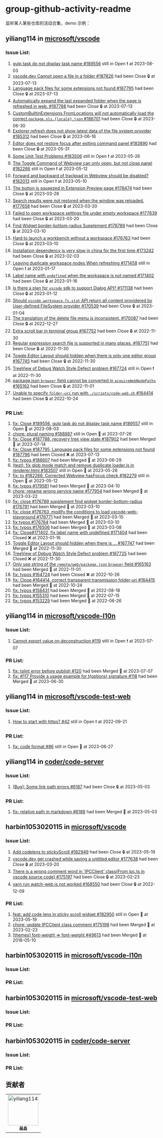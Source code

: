 # group-github-activity-readme

监听某人某些仓库的活动合集，demo 示例：

<!--START_SECTION:activity-->
## yiliang114 in [microsoft/vscode](https://github.com/microsoft/vscode)


### Issue List: 
1. [gulp task do not display task name #189556](https://github.com/microsoft/vscode/issues/189556) still in Open ❗ at 2023-08-03 
2. [vscode.dev Cannot open a file in a folder #187826](https://github.com/microsoft/vscode/issues/187826) had been Close 🔒 at 2023-07-13 
3. [Language pack files for some extensions not found #187795](https://github.com/microsoft/vscode/issues/187795) had been Close 🔒 at 2023-07-13 
4. [Automatically expand the last expanded folder when the page is refreshed in web. #187788](https://github.com/microsoft/vscode/issues/187788) had been Close 🔒 at 2023-07-13 
5. [CustomBuiltinExtensions FromLocations will not automatically load the correct `package.nls.{locale}.json` #186701](https://github.com/microsoft/vscode/issues/186701) had been Close 🔒 at 2023-06-30 
6. [Explorer refresh does not show latest data of the file system provider #185312](https://github.com/microsoft/vscode/issues/185312) had been Close 🔒 at 2023-06-16 
7. [Editor does not restore focus after exiting command panel #183890](https://github.com/microsoft/vscode/issues/183890) had been Close 🔒 at 2023-05-31 
8. [Some Unit Test Problems #183506](https://github.com/microsoft/vscode/issues/183506) still in Open ❗ at 2023-05-26 
9. [The Toggle Command of Webview can only open, but not close panel #182266](https://github.com/microsoft/vscode/issues/182266) still in Open ❗ at 2023-05-12 
10. [Forward and backward of trackpad in Webview should be disabled? #182013](https://github.com/microsoft/vscode/issues/182013) still in Open ❗ at 2023-05-10 
11. [The button is squeezed in Extension Preview page #178474](https://github.com/microsoft/vscode/issues/178474) had been Close 🔒 at 2023-03-28 
12. [Search results were not restored when the window was reloaded. #177658](https://github.com/microsoft/vscode/issues/177658) had been Close 🔒 at 2023-03-20 
13. [Failed to open workspace settings file under empty workspace #177639](https://github.com/microsoft/vscode/issues/177639) had been Close 🔒 at 2023-03-20 
14. [Find Widget border-bottom-radius Supplement #176789](https://github.com/microsoft/vscode/issues/176789) had been Close 🔒 at 2023-03-10 
15. [Hard to launch a workbench without a workspace #176763](https://github.com/microsoft/vscode/issues/176763) had been Close 🔒 at 2023-03-10 
16. [Installation dependency is very slow in china for the first time #173242](https://github.com/microsoft/vscode/issues/173242) had been Close 🔒 at 2023-02-03 
17. [Leaving duplicate workspace nodes When refreshing #171458](https://github.com/microsoft/vscode/issues/171458) still in Open ❗ at 2023-01-17 
18. [Label name with `undefined` when the workspace is not named #171402](https://github.com/microsoft/vscode/issues/171402) had been Close 🔒 at 2023-01-16 
19. [Is there a plan for `vscode` sdk to support Dialog API? #171138](https://github.com/microsoft/vscode/issues/171138) had been Close 🔒 at 2023-01-12 
20. [Should `vscode.workspace.fs.stat` API  return all content providered by User-defined FileSystem provider #170539](https://github.com/microsoft/vscode/issues/170539) had been Close 🔒 at 2023-01-04 
21. [The translation of the delete file menu is inconsistent. #170087](https://github.com/microsoft/vscode/issues/170087) had been Close 🔒 at 2022-12-27 
22. [Extra scroll bar in terminal group #167752](https://github.com/microsoft/vscode/issues/167752) had been Close 🔒 at 2022-11-30 
23. [Regular expression search file is supported in many places. #167751](https://github.com/microsoft/vscode/issues/167751) had been Close 🔒 at 2022-11-30 
24. [Toggle Editor Layout should hidden when there is only one editor group #167745](https://github.com/microsoft/vscode/issues/167745) had been Close 🔒 at 2022-11-30 
25. [TreeView of Debug Watch Style Defect problem #167724](https://github.com/microsoft/vscode/issues/167724) still in Open ❗ at 2022-11-30 
26. [package.json `browser` field cannot be converted in `acquireWebNodePaths` #165162](https://github.com/microsoft/vscode/issues/165162) had been Close 🔒 at 2022-11-01 
27. [Unable to specify `folder-uri` run with `./scripts/code-web.sh` #164414](https://github.com/microsoft/vscode/issues/164414) had been Close 🔒 at 2022-10-24 


### PR List: 
1. [fix: Close #189556, gulp task do not display task name #189557](https://github.com/microsoft/vscode/pull/189557) still in Open 💪  at 2023-08-03
2. [chore: plural naming #188887](https://github.com/microsoft/vscode/pull/188887) still in Open 💪  at 2023-07-26
3. [fix: Close #187788, recovery tree view state #187902](https://github.com/microsoft/vscode/pull/187902) had been Merged 🎉 at 2023-07-14
4. [fix: Close #187795, Language pack files for some extensions not found #187796](https://github.com/microsoft/vscode/pull/187796) had been Closed ❌  at 2023-07-13
5. [fix: typos #186607](https://github.com/microsoft/vscode/pull/186607) had been Merged 🎉 at 2023-06-29
6. [(test):  fix glob mode match and remove duplicate loader.js in renderer.html #183507](https://github.com/microsoft/vscode/pull/183507) still in Open 💪  at 2023-05-26
7. [fix: to #182266, Corrected Webview hasFocus check #182279](https://github.com/microsoft/vscode/pull/182279) still in Open 💪  at 2023-05-12
8. [fix: typos #179581](https://github.com/microsoft/vscode/pull/179581) had been Merged 🎉 at 2023-04-10
9. [chore: rename wrong service name #177954](https://github.com/microsoft/vscode/pull/177954) had been Merged 🎉 at 2023-03-22
10. [fix: close #176789 supplement find widget border-bottom-radius #176791](https://github.com/microsoft/vscode/pull/176791) had been Merged 🎉 at 2023-03-10
11. [fix: close #176763, modify the conditions to load vscode-web-playground #176771](https://github.com/microsoft/vscode/pull/176771) had been Merged 🎉 at 2023-03-10
12. [fix typos #176764](https://github.com/microsoft/vscode/pull/176764) had been Merged 🎉 at 2023-03-10
13. [fix: typos #176506](https://github.com/microsoft/vscode/pull/176506) had been Merged 🎉 at 2023-03-08
14. [fix: Close#171402, fix label name with undefined #171404](https://github.com/microsoft/vscode/pull/171404) had been Closed ❌  at 2023-01-16
15. [Toggle Editor Layout should hidden when there is … #167747](https://github.com/microsoft/vscode/pull/167747) had been Merged 🎉 at 2022-11-30
16. [TreeView of Debug Watch Style Defect problem #167725](https://github.com/microsoft/vscode/pull/167725) had been Closed ❌  at 2022-11-30
17. [Only use string of the `remote/web/package.json` `browser` field #165163](https://github.com/microsoft/vscode/pull/165163) had been Merged 🎉 at 2022-11-01
18. [fix: typos #164724](https://github.com/microsoft/vscode/pull/164724) had been Closed ❌  at 2022-10-26
19. [fix: Close #164414, correct transparent transmission folder-uri #164415](https://github.com/microsoft/vscode/pull/164415) had been Merged 🎉 at 2022-10-24
20. [fix: typos #158431](https://github.com/microsoft/vscode/pull/158431) had been Merged 🎉 at 2022-08-18
21. [fix: typos #155310](https://github.com/microsoft/vscode/pull/155310) had been Merged 🎉 at 2022-07-15
22. [fix: typos #153229](https://github.com/microsoft/vscode/pull/153229) had been Merged 🎉 at 2022-06-26


## yiliang114 in [microsoft/vscode-l10n](https://github.com/microsoft/vscode-l10n)


### Issue List: 
1. [Cannot export value on deconstruction #119](https://github.com/microsoft/vscode-l10n/issues/119) still in Open ❗ at 2023-07-07 


### PR List: 
1. [fix: tslint error before publish #120](https://github.com/microsoft/vscode-l10n/pull/120) had been Merged 🎉 at 2023-07-07
2. [fix: #117 Provide a usage example for t(options) signature #118](https://github.com/microsoft/vscode-l10n/pull/118) had been Merged 🎉 at 2023-06-30


## yiliang114 in [microsoft/vscode-test-web](https://github.com/microsoft/vscode-test-web)


### Issue List: 
1. [How to start with https? #42](https://github.com/microsoft/vscode-test-web/issues/42) still in Open ❗ at 2022-09-21 


### PR List: 
1. [fix: code format #86](https://github.com/microsoft/vscode-test-web/pull/86) still in Open 💪  at 2023-06-27


## yiliang114 in [coder/code-server](https://github.com/coder/code-server)


### Issue List: 
1. [[Bug]: Some link path errors #6187](https://github.com/coder/code-server/issues/6187) had been Close 🔒 at 2023-05-03 


### PR List: 
1. [fix: relative path in markdown #6188](https://github.com/coder/code-server/pull/6188) had been Merged 🎉 at 2023-05-03


## harbin1053020115 in [microsoft/vscode](https://github.com/microsoft/vscode)


### Issue List: 
1. [Add codelens to stickyScroll #182949](https://github.com/microsoft/vscode/issues/182949) had been Close 🔒 at 2023-05-19 
2. [vscode.dev get crashed while saving a untitled editor #177638](https://github.com/microsoft/vscode/issues/177638) had been Close 🔒 at 2023-03-20 
3. [There is a wrong comment word in 'IPCClient' class(From ipc.ts in vscode source code) #175197](https://github.com/microsoft/vscode/issues/175197) had been Close 🔒 at 2023-02-23 
4. [yarn run watch-web is not worked #168550](https://github.com/microsoft/vscode/issues/168550) had been Close 🔒 at 2022-12-09 


### PR List: 
1. [feat: add code lens in sticky scroll widget #182950](https://github.com/microsoft/vscode/pull/182950) still in Open 💪  at 2023-05-19
2. [chore: update IPCClient class comment #175198](https://github.com/microsoft/vscode/pull/175198) had been Merged 🎉 at 2023-02-23
3. [[themes] font-weigth => font-weight #49613](https://github.com/microsoft/vscode/pull/49613) had been Merged 🎉 at 2018-05-10


## harbin1053020115 in [microsoft/vscode-l10n](https://github.com/microsoft/vscode-l10n)


### Issue List: 


### PR List: 


## harbin1053020115 in [microsoft/vscode-test-web](https://github.com/microsoft/vscode-test-web)


### Issue List: 


### PR List: 


## harbin1053020115 in [coder/code-server](https://github.com/coder/code-server)


### Issue List: 


### PR List: 


<!--END_SECTION:activity-->

## 贡献者

<!-- readme: collaborators,contributors -start -->
<table>
<tr>
    <td align="center">
        <a href="https://github.com/yiliang114">
            <img src="https://avatars.githubusercontent.com/u/11473889?v=4" width="100;" alt="yiliang114"/>
            <br />
            <sub><b>易良</b></sub>
        </a>
    </td></tr>
</table>
<!-- readme: collaborators,contributors -end -->

